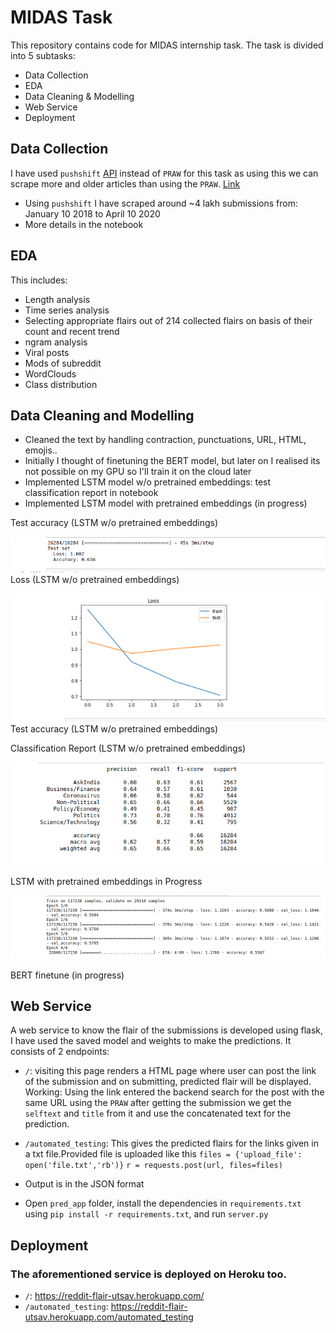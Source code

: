# MIDAS Task


This repository contains code for MIDAS internship task. The task is divided into 5 subtasks:

  - Data Collection
  - EDA
  - Data Cleaning & Modelling
  - Web Service
  - Deployment

## Data Collection
I have used `pushshift` [API](https://github.com/pushshift/api) instead of `PRAW` for this task as using this we can scrape more and older articles than using the `PRAW`. [Link](https://www.reddit.com/r/redditdev/comments/8qx7t7/why_does_praw_limit_number_of_submissions_for/) 
  - Using `pushshift` I have scraped around ~4 lakh submissions from: January 10 2018 to April 10 2020
  - More details in the notebook


## EDA
This includes:
  - Length analysis
  - Time series analysis
  - Selecting appropriate flairs out of 214 collected flairs on basis of their count and recent trend
  - ngram analysis
  - Viral posts
  - Mods of subreddit
  - WordClouds
  - Class distribution

## Data Cleaning and Modelling
  - Cleaned the text by handling contraction, punctuations, URL, HTML, emojis..
  - Initially I thought of finetuning the BERT model, but later on I realised its not possible on my GPU so I'll train it on the cloud later
  - Implemented LSTM model w/o pretrained embeddings: test classification report in notebook
  - Implemented LSTM model with pretrained embeddings (in progress)

Test accuracy (LSTM w/o pretrained embeddings)

![title](img/test_accuracy.png)
Loss (LSTM w/o pretrained embeddings)

![title](img/loss.png)
Test accuracy (LSTM w/o pretrained embeddings)

Classification Report (LSTM w/o pretrained embeddings)

![title](img/class_report.png)

LSTM with pretrained embeddings in Progress

![title](img/w_embeddings.png)


BERT finetune (in progress)

## Web Service
A web service to know the flair of the submissions is developed using flask, I have used the saved model and weights to make the predictions. It consists of 2 endpoints:
  - `/`: visiting this page renders a HTML page where user can post the link of the submission and on submitting, predicted flair will be displayed. Working: Using the link entered the backend search for the post with the same URL using the `PRAW` after getting the submission we get the `selftext` and `title` from it and use the concatenated text for the prediction.
  
  - `/automated_testing`: This gives the predicted flairs for the links given in a txt file.Provided file is uploaded like this 
    `files = {'upload_file': open('file.txt','rb')}`
    `r = requests.post(url, files=files)` 
- Output is in the JSON format
- Open `pred_app` folder, install the dependencies in `requirements.txt` using `pip install -r requirements.txt`,  and run `server.py` 


## Deployment
### The aforementioned service is deployed on Heroku too.
  - `/`: https://reddit-flair-utsav.herokuapp.com/ 
  - `/automated_testing`: https://reddit-flair-utsav.herokuapp.com/automated_testing

